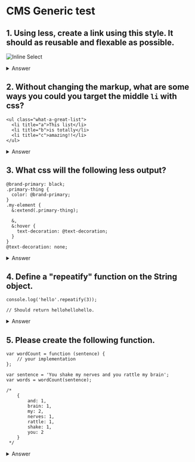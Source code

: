 # CMS Generic test

## 1. Using less, create a link using this style. It should as reusable and flexable as possible.

![Inline Select](https://github.com/ovotech/interview-tests/blob/master/cms-generic/button.png)

<details>
  <summary>Answer</summary>
* http://codepen.io/anon/pen/EgoJgz
* Check to see how they made it reusable with classes - can the color be changed with another class?
* How did they add the emoji - using pseudo selectors would be best.
* How did they deal with the border? A dotted border and a solid box shadow would be best.
* Did they use text-transform for the uppercase text.
</details>

## 2. Without changing the markup, what are some ways you could you target the middle `li` with css?

    <ul class="what-a-great-list">
      <li title="a">This list</li>
      <li title="b">is totally</li>
      <li title="c">amazing!!</li>
    </ul>

<details>
  <summary>Answer</summary>

    .what-a-great-list > li:nth-child(2)

    -- or --

    .what-a-great-list > li[title="b"]

    -- there are others --
</details>

## 3. What css will the following less output?

    @brand-primary: black;
    .primary-thing {
      color: @brand-primary;
    }
    .my-element {
      &:extend(.primary-thing);

      &,
      &:hover {
        text-decoration: @text-decoration;
      }
    }
    @text-decoration: none;


<details>
  <summary>Answer</summary>

    .primary-thing,
    .my-element {
      color: #000000;
    }
    .my-element,
    .my-element:hover {
      text-decoration: none;
    }
</details>

## 4. Define a "repeatify" function on the String object.

    console.log('hello'.repeatify(3));

    // Should return hellohellohello.

<details>
  <summary>Answer</summary>

    String.prototype.repeatify = String.prototype.repeatify || function(times) {
       var str = '';

       for (var i = 0; i < times; i++) {
          str += this;
       }

       return str;
    };

The question tests the knowledge of the developer about inheritance in JavaScript and the prototype property. It also verifies that the developer is able to extend native data type functionalities (although this should not be done).
</details>

## 5. Please create the following function.

    var wordCount = function (sentence) {
        // your implementation
    };

    var sentence = 'You shake my nerves and you rattle my brain';
    var words = wordCount(sentence);

    /*
        {
            and: 1,
            brain: 1,
            my: 2,
            nerves: 1,
            rattle: 1,
            shake: 1,
            you: 2
        }
     */
<details>
  <summary>Answer</summary>

    var wordCount = function (sentence) {
        let words = sentence.split(" ");
        let wordCount = {};

        words.forEach((word) => {
            word = word.toLowerCase();
            wordCount[word] = (wordCount[word]) ? wordCount[word] + 1 : 1;
        });

        return wordCount;
    };
</details>
